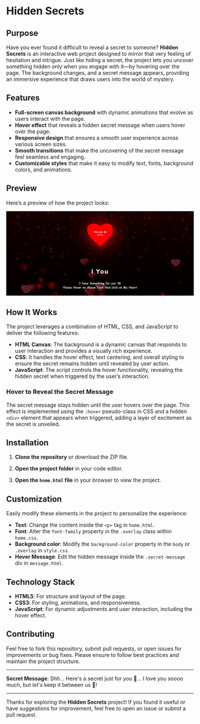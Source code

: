 # Hidden Secrets

## Purpose
Have you ever found it difficult to reveal a secret to someone? **Hidden Secrets** is an interactive web project designed to mirror that very feeling of hesitation and intrigue. Just like hiding a secret, the project lets you uncover something hidden only when you engage with it—by hovering over the page. The background changes, and a secret message appears, providing an immersive experience that draws users into the world of mystery. 

## Features
- **Full-screen canvas background** with dynamic animations that evolve as users interact with the page.
- **Hover effect** that reveals a hidden secret message when users hover over the page.
- **Responsive design** that ensures a smooth user experience across various screen sizes.
- **Smooth transitions** that make the uncovering of the secret message feel seamless and engaging.
- **Customizable styles** that make it easy to modify text, fonts, background colors, and animations.

## Preview
Here’s a preview of how the project looks:

![Hidden Secrets Preview](image.png) 

## How It Works
The project leverages a combination of HTML, CSS, and JavaScript to deliver the following features:

- **HTML Canvas**: The background is a dynamic canvas that responds to user interaction and provides a visually rich experience.
- **CSS**: It handles the hover effect, text centering, and overall styling to ensure the secret remains hidden until revealed by user action.
- **JavaScript**: The script controls the hover functionality, revealing the hidden secret when triggered by the user’s interaction.

### Hover to Reveal the Secret Message
The secret message stays hidden until the user hovers over the page. This effect is implemented using the `:hover` pseudo-class in CSS and a hidden `<div>` element that appears when triggered, adding a layer of excitement as the secret is unveiled.


## Installation

1. **Clone the repository** or download the ZIP file.

2. **Open the project folder** in your code editor.

3. **Open the `home.html` file** in your browser to view the project.

## Customization
Easily modify these elements in the project to personalize the experience:

- **Text**: Change the content inside the `<p>` tag in `home.html`.
- **Font**: Alter the `font-family` property in the `.overlay` class within `home.css`.
- **Background color**: Modify the `background-color` property in the `body` or `.overlay` in `style.css`.
- **Hover Message**: Edit the hidden message inside the `.secret-message` div in `message.html`.

## Technology Stack
- **HTML5**: For structure and layout of the page.
- **CSS3**: For styling, animations, and responsiveness.
- **JavaScript**: For dynamic adjustments and user interaction, including the hover effect.


## Contributing
Feel free to fork this repository, submit pull requests, or open issues for improvements or bug fixes. Please ensure to follow best practices and maintain the project structure.

---

**Secret Message**: Shh... Here's a secret just for you 💌... I love you soooo much, but let's keep it between us 💞!

---
Thanks for exploring the **Hidden Secrets** project! If you found it useful or have suggestions for improvement, feel free to open an issue or submit a pull request.